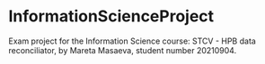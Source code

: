 # InformationScienceProject
Exam project for the Information Science course:  STCV - HPB data reconciliator, by Mareta Masaeva, student number 20210904. 
